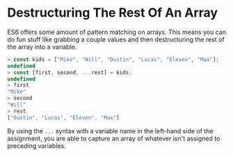 # Destructuring The Rest Of An Array

ES6 offers some amount of pattern matching on arrays. This means you can do
fun stuff like grabbing a couple values and then destructuring the rest of
the array into a variable.

```javascript
> const kids = ["Mike", "Will", "Dustin", "Lucas", "Eleven", "Max"];
undefined
> const [first, second, ...rest] = kids;
undefined
> first
"Mike"
> second
"Will"
> rest
["Dustin", "Lucas", "Eleven", "Max"]
```

By using the `...` syntax with a variable name in the left-hand side of the
assignment, you are able to capture an array of whatever isn't assigned to
preceding variables.

